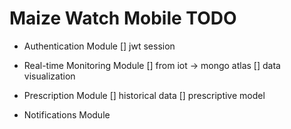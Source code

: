 # Maize Watch Mobile TODO

- Authentication Module
    [] jwt session

- Real-time Monitoring Module
    [] from iot -> mongo atlas
    [] data visualization

- Prescription Module
    [] historical data
    [] prescriptive model

- Notifications Module
    
